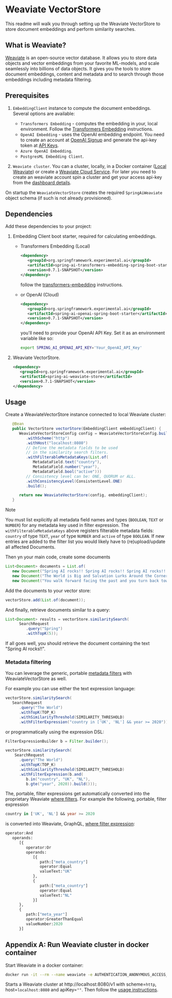 # Weaviate VectorStore

This readme will walk you through setting up the Weaviate VectorStore to store document embeddings and perform similarity searches.

## What is Weaviate?

[Weaviate](https://weaviate.io/) is an open-source vector database.
It allows you to store data objects and vector embeddings from your favorite ML-models, and scale seamlessly into billions of data objects.
It gives you the tools to store document embeddings, content and metadata and to search through those embeddings including metadata filtering.

## Prerequisites

1. `EmbeddingClient` instance to compute the document embeddings. Several options are available:

   - `Transformers Embedding` - computes the embedding in your, local environment. Follow the [Transformers Embedding](../../embedding-clients/transformers-embedding/) instructions.
   - `OpenAI Embedding` - uses the OpenAI embedding endpoint. You need to create an account at [OpenAI Signup](https://platform.openai.com/signup) and generate the api-key token at [API Keys](https://platform.openai.com/account/api-keys).
   - `Azure OpenAI Embedding`.
   - `PostgresML Embedding Client`.

2. `Weaviate cluster`. You can a cluster, locally, in a Docker container ([Local Weaviate](#appendix_a)) or create a [Weaviate Cloud Service](https://console.weaviate.cloud/). For later you need to create an weaviate account spin a cluster and get your access api-key from the [dashboard details](https://console.weaviate.cloud/dashboard).

On startup the `WeaviateVectorStore` creates the required `SpringAiWeaviate` object schema (if such is not already provisioned).

## Dependencies

Add these dependencies to your project:

1. Embedding Client boot starter, required for calculating embeddings.

   - Transformers Embedding (Local)

      ```xml
      <dependency>
         <groupId>org.springframework.experimental.ai</groupId>
         <artifactId>spring-ai-transformers-embedding-spring-boot-starter</artifactId>
         <version>0.7.1-SNAPSHOT</version>
      </dependency>
      ```

      follow the [transformers-embedding](../../embedding-clients/transformers-embedding/README.md) instructions.

   - or OpenAI (Cloud)

      ```xml
      <dependency>
         <groupId>org.springframework.experimental.ai</groupId>
         <artifactId>spring-ai-openai-spring-boot-starter</artifactId>
         <version>0.7.1-SNAPSHOT</version>
      </dependency>
      ```

      you'll need to provide your OpenAI API Key. Set it as an environment variable like so:

      ```bash
      export SPRING_AI_OPENAI_API_KEY='Your_OpenAI_API_Key'
      ```

2. Weaviate VectorStore.

   ```xml
   <dependency>
      <groupId>org.springframework.experimental.ai</groupId>
      <artifactId>spring-ai-weaviate-store</artifactId>
      <version>0.7.1-SNAPSHOT</version>
   </dependency>
   ```

## <a name="usage"/> Usage </a>

Create a WeaviateVectorStore instance connected to local Weaviate cluster:

```java
   @Bean
   public VectorStore vectorStore(EmbeddingClient embeddingClient) {
      WeaviateVectorStoreConfig config = WeaviateVectorStoreConfig.builder()
         .withScheme("http")
         .withHost("localhost:8080")
         // Define the metadata fields to be used
         // in the similarity search filters.
         .withFilterableMetadataKeys(List.of(
            MetadataField.text("country"),
            MetadataField.number("year"),
            MetadataField.bool("active")))
         // Consistency level can be: ONE, QUORUM or ALL.
         .withConsistencyLevel(ConsistentLevel.ONE)
         .build();

      return new WeaviateVectorStore(config, embeddingClient);
   }
```

> [!NOTE]
> You must list explicitly all metadata field names and types (`BOOLEAN`, `TEXT` or `NUMBER`) for any metadata key used in filter expression.
>The `withFilterableMetadataKeys` above registers filterable metadata fields: `country` of type `TEXT`, `year` of type `NUMBER` and `active` of type `BOOLEAN`.
> If new entries are added to the filter list you would likely have to (re)upload/update all affected Documents.

Then yn your main code, create some documents

```java
List<Document> documents = List.of(
   new Document("Spring AI rocks!! Spring AI rocks!! Spring AI rocks!! Spring AI rocks!! Spring AI rocks!!", Map.of("country", "UK", "active", true, "year", 2020)),
   new Document("The World is Big and Salvation Lurks Around the Corner", Map.of()),
   new Document("You walk forward facing the past and you turn back toward the future.", Map.of("country", "NL", "active", false, "year", 2023)));
```

Add the documents to your vector store:

```java
vectorStore.add(List.of(document));
```

And finally, retrieve documents similar to a query:

```java
List<Document> results = vectorStore.similaritySearch(
      SearchRequest
         .query("Spring")
         .withTopK(5));
```

If all goes well, you should retrieve the document containing the text "Spring AI rocks!!".

### Metadata filtering

You can leverage the generic, portable [metadata filters](https://docs.spring.io/spring-ai/reference/api/vectordbs.html#_metadata_filters) with WeaviateVectorStore as well.

For example you can use either the text expression language:

```java
vectorStore.similaritySearch(
   SearchRequest
      .query("The World")
      .withTopK(TOP_K)
      .withSimilarityThreshold(SIMILARITY_THRESHOLD)
      .withFilterExpression("country in ['UK', 'NL'] && year >= 2020"));
```

or programmatically using the expression DSL:

```java
FilterExpressionBuilder b = Filter.builder();

vectorStore.similaritySearch(
    SearchRequest
      .query("The World")
      .withTopK(TOP_K)
      .withSimilarityThreshold(SIMILARITY_THRESHOLD)
      .withFilterExpression(b.and(
         b.in("country", "UK", "NL"),
         b.gte("year", 2020)).build()));
```

The, portable, filter expressions get automatically converted into the proprietary Weaviate [where filters](https://weaviate.io/developers/weaviate/api/graphql/filters).
For example the following, portable, filter expression

```sql
country in ['UK', 'NL'] && year >= 2020
```

is converted into Weaviate, GraphQL, [where filter expression](https://weaviate.io/developers/weaviate/api/graphql/filters):

```graphQL
operator:And
   operands:
      [{
         operator:Or
         operands:
            [{
               path:["meta_country"]
               operator:Equal
               valueText:"UK"
            },
            {
               path:["meta_country"]
               operator:Equal
               valueText:"NL"
            }]
      },
      {
         path:["meta_year"]
         operator:GreaterThanEqual
         valueNumber:2020
      }]
```

## <a name="appendix_a"/> Appendix A: Run Weaviate cluster in docker container </a>

Start Weaviate in a docker container:

```bash
docker run -it --rm --name weaviate -e AUTHENTICATION_ANONYMOUS_ACCESS_ENABLED=true -e PERSISTENCE_DATA_PATH=/var/lib/weaviate -e QUERY_DEFAULTS_LIMIT=25 -e DEFAULT_VECTORIZER_MODULE=none -e CLUSTER_HOSTNAME=node1 -p 8080:8080 semitechnologies/weaviate:1.22.4
```

Starts a Weaviate cluster at http://localhost:8080/v1 with scheme=`http`, host=`localhost:8080` and apiKey=`""`. Then follow the [usage instructions](#usage).
